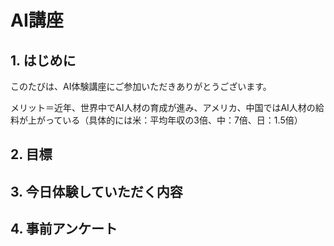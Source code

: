 # AI講座

## 1. はじめに
このたびは、AI体験講座にご参加いただきありがとうございます。  

メリット＝近年、世界中でAI人材の育成が進み、アメリカ、中国ではAI人材の給料が上がっている（具体的には米：平均年収の3倍、中：7倍、日：1.5倍）
## 2. 目標
## 3. 今日体験していただく内容
## 4. 事前アンケート
